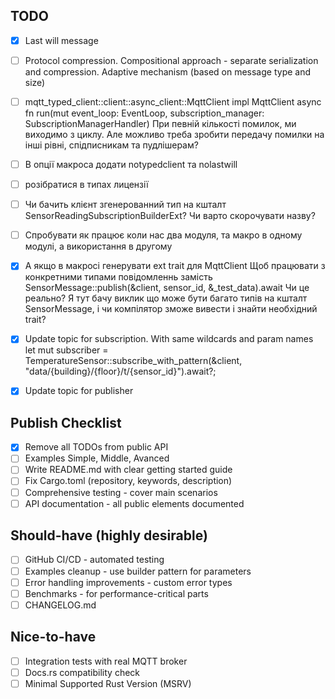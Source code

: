 ## TODO

- [x] Last will message
- [ ] Protocol compression. Compositional approach - separate serialization and compression. Adaptive mechanism (based on message type and size)
- [ ] mqtt_typed_client::client::async_client::MqttClient
    impl<F> MqttClient<F>
    async fn run(mut event_loop: EventLoop, subscription_manager: SubscriptionManagerHandler<Bytes>)
    При певній кількості помилок, ми виходимо з циклу. Але можливо треба зробити передачу помилки на інші рівні, спідписникам та пудлішерам?
- [ ] В опції макроса додати notypedclient та nolastwill
- [ ] розібратися в типах лицензії
- [ ] Чи бачить клієнт згенерованний тип на кшталт SensorReadingSubscriptionBuilderExt? Чи варто скорочувати назву?
- [ ] Спробувати як працює коли  нас два модуля, та макро в одному модулі, 
    а використання в другому
- [x] А якщо в макросі генерувати ext trait для MqttClient
    Щоб працювати з конкретними типами повідомленнь замість 
    SensorMessage::publish(&client, sensor_id, &_test_data).await
    Чи це реально? Я тут бачу виклик що може бути багато типів на кшталт SensorMessage, і чи компілятор зможе вивести і знайти необхідний trait?
- [x] Update topic for subscription. With same wildcards and param names
let mut subscriber = TemperatureSensor::subscribe_with_pattern(&client, "data/{building}/{floor}/t/{sensor_id}").await?;
- [x] Update topic for publisher


## Publish Checklist

- [x] Remove all TODOs from public API
- [ ] Examples Simple, Middle, Avanced
- [ ] Write README.md with clear getting started guide
- [ ] Fix Cargo.toml (repository, keywords, description)
- [ ] Comprehensive testing - cover main scenarios
- [ ] API documentation - all public elements documented

## Should-have (highly desirable)

- [ ] GitHub CI/CD - automated testing
- [ ] Examples cleanup - use builder pattern for parameters
- [ ] Error handling improvements - custom error types
- [ ] Benchmarks - for performance-critical parts
- [ ] CHANGELOG.md

## Nice-to-have

- [ ] Integration tests with real MQTT broker
- [ ] Docs.rs compatibility check
- [ ] Minimal Supported Rust Version (MSRV)